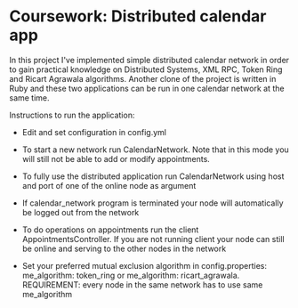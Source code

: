 Coursework: Distributed calendar app
=============================

In this project I've implemented simple distributed calendar network in order to gain practical knowledge on Distributed Systems,
XML RPC, Token Ring and Ricart Agrawala algorithms. Another clone of the project is written in Ruby and these two applications can be
run in one calendar network at the same time.

Instructions to run the application:

 - Edit and set configuration in config.yml

 - To start a new network run CalendarNetwork.
   Note that in this mode you will still not be able to add or modify appointments.
 
 - To fully use the distributed application run CalendarNetwork using host and port of one of the online node as argument

 - If calendar_network program is terminated your node will automatically be logged out from the network 

 - To do operations on appointments run the client AppointmentsController.
   If you are not running client your node can still be online and serving to the other nodes in the network

 - Set your preferred mutual exclusion algorithm in config.properties:
   me_algorithm: token_ring
   or
   me_algorithm: ricart_agrawala. REQUIREMENT: every node in the same network has to use same me_algorithm
